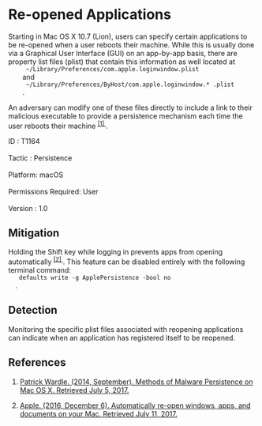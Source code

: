 <div class="container-fluid">
 <h1>
  Re-opened Applications
 </h1>
 <div class="row">
  <div class="col-md-8 description-body">
   <p>
    Starting in Mac OS X 10.7 (Lion), users can specify certain applications to be re-opened when a user reboots their machine. While this is usually done via a Graphical User Interface (GUI) on an app-by-app basis, there are property list files (plist) that contain this information as well located at
    <code>
     ~/Library/Preferences/com.apple.loginwindow.plist
    </code>
    and
    <code>
     ~/Library/Preferences/ByHost/com.apple.loginwindow.* .plist
    </code>
    .
   </p>
   <p>
    An adversary can modify one of these files directly to include a link to their malicious executable to provide a persistence mechanism each time the user reboots their machine
    <span class="scite-citeref-number" data-reference="Methods of Mac Malware Persistence" id="scite-ref-1-a">
     <sup>
      <a aria-describedby="qtip-0" data-hasqtip="0" href="https://www.virusbulletin.com/uploads/pdf/conference/vb2014/VB2014-Wardle.pdf" target="_blank">
       [1]
      </a>
     </sup>
    </span>
    .
   </p>
  </div>
  <div class="col-md-4">
   <div class="card">
    <div class="card-body">
     <div class="card-data">
      <span class="h5 card-title">
       ID
      </span>
      : T1164
      <br/>
      <br/>
     </div>
     <div class="card-data">
      <span class="h5 card-title">
      </span>
     </div>
     <div class="card-data">
      <span class="h5 card-title">
       Tactic
      </span>
      : Persistence
      <br/>
      <br/>
     </div>
     <div class="card-data">
      <span class="h5 card-title">
       Platform:
      </span>
      macOS
      <br/>
      <br/>
     </div>
     <div class="card-data">
      <span class="h5 card-title">
      </span>
     </div>
     <div class="card-data">
      <span class="h5 card-title">
       Permissions Required:
      </span>
      User
      <br/>
      <br/>
     </div>
     <div class="card-data">
      <span class="h5 card-title">
      </span>
     </div>
     <div class="card-data">
      <span class="h5 card-title">
      </span>
     </div>
     <div class="card-data">
      <span class="h5 card-title">
      </span>
     </div>
     <div class="card-data">
      <span class="h5 card-title">
      </span>
     </div>
     <div class="card-data">
      <span class="h5 card-title">
      </span>
     </div>
     <div class="card-data">
      <span class="h5 card-title">
      </span>
     </div>
     <div class="card-data">
      <span class="h5 card-title">
      </span>
     </div>
     <div class="card-data">
      <span class="h5 card-title">
      </span>
     </div>
     <div class="card-data">
      <span class="h5 card-title">
      </span>
     </div>
     <div class="card-data">
      <span class="h5 card-title">
       Version
      </span>
      : 1.0
     </div>
    </div>
   </div>
  </div>
 </div>
 <h2 class="pt-3" id="mitigation">
  Mitigation
 </h2>
 <p>
  Holding the Shift key while logging in prevents apps from opening automatically
  <span class="scite-citeref-number" data-reference="Re-Open windows on Mac" id="scite-ref-2-a">
   <sup>
    <a aria-describedby="qtip-1" data-hasqtip="1" href="https://support.apple.com/en-us/HT204005" target="_blank">
     [2]
    </a>
   </sup>
  </span>
  . This feature can be disabled entirely with the following terminal command:
  <code>
   defaults write -g ApplePersistence -bool no
  </code>
  .
 </p>
 <h2 class="pt-3" id="detection">
  Detection
 </h2>
 <p>
  Monitoring the specific plist files associated with reopening applications can indicate when an application has registered itself to be reopened.
 </p>
 <h2 class="pt-3" id="references">
  References
 </h2>
 <div class="row">
  <div class="col">
   <ol>
    <li>
     <span class="scite-citation" id="scite-1">
      <span class="scite-citation-text">
       <a class="external text" href="https://www.virusbulletin.com/uploads/pdf/conference/vb2014/VB2014-Wardle.pdf" name="scite-1" rel="nofollow" target="_blank">
        Patrick Wardle. (2014, September). Methods of Malware Persistence on Mac OS X. Retrieved July 5, 2017.
       </a>
      </span>
     </span>
    </li>
   </ol>
  </div>
  <div class="col">
   <ol start="2.0">
    <li>
     <span class="scite-citation" id="scite-2">
      <span class="scite-citation-text">
       <a class="external text" href="https://support.apple.com/en-us/HT204005" name="scite-2" rel="nofollow" target="_blank">
        Apple. (2016, December 6). Automatically re-open windows, apps, and documents on your Mac. Retrieved July 11, 2017.
       </a>
      </span>
     </span>
    </li>
   </ol>
  </div>
 </div>
</div>
